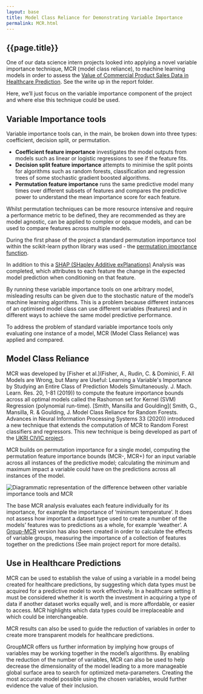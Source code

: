 ```yaml
---
layout: base
title: Model Class Reliance for Demonstrating Variable Importance 
permalink: MCR.html
---
```


<h2> {{page.title}} </h2>

One of our data science intern projects looked into applying a novel variable importance technique, MCR (model class reliance), to machine learning models in order to assess the [Value of Commercial Product Sales Data in Healthcare Prediction](https://github.com/nhsx/commercial-data-healthcare-predictions).  See the write up in the report folder.  

Here, we’ll just focus on the variable importance component of the project and where else this technique could be used. 

## Variable Importance tools

Variable importance tools can, in the main, be broken down into three types: coefficient, decision split, or permutation.   
- **Coefficient feature importance** investigates the model outputs from models such as linear or logistic regressions to see if the feature fits.  
- **Decision split feature importance** attempts to minimise the split points for algorithms such as random forests, classification and regression trees of some stochastic gradient boosted algorithms.  
- **Permutation feature importance** runs the same predictive model many times over different subsets of features and compares the predictive power to understand the mean importance score for each feature. 

Whilst permutation techniques can be more resource intensive and require a performance metric to be defined, they are recommended as they are model agnostic, can be applied to complex or opaque models, and can be used to compare features across multiple models. 

During the first phase of the project a standard permutation importance tool within the scikit-learn python library was used - the [permutation importance function](https://scikit-learn.org/stable/modules/permutation_importance.html).    

In addition to this a [SHAP (SHapley Additive exPlanations)](https://papers.nips.cc/paper/2017/file/8a20a8621978632d76c43dfd28b67767-Paper.pdf) Analysis was completed, which attributes to each feature the change in the expected model prediction when conditioning on that feature.  

By running these variable importance tools on one arbitrary model, misleading results can be given due to the stochastic nature of the model’s machine learning algorithms. This is a problem because different instances of an optimised model class can use different variables (features) and in different ways to achieve the same model predictive performance. 

To address the problem of standard variable importance tools only evaluating one instance of a model, MCR (Model Class Reliance) was applied and compared.  

## Model Class Reliance

MCR was developed by [Fisher et al.](Fisher, A., Rudin, C. & Dominici, F. All Models are Wrong, but Many are Useful: Learning a Variable's Importance by Studying an Entire Class of Prediction Models Simultaneously. J. Mach. Learn. Res. 20, 1-81 (2019)) to compute the feature importance bounds across all optimal models called the Rashomon set for Kernel (SVM) Regression (polynomial run-time). [Smith, Mansilla and Goulding]( Smith, G., Mansilla, R. & Goulding, J. Model Class Reliance for Random Forests. Advances in Neural Information Processing Systems 33 (2020)) introduced a new technique that extends the computation of MCR to Random Forest classifiers and regressors.  This new technique is being developed as part of the [UKRI CIVIC project](https://gtr.ukri.org/projects?ref=EP%2FV053922%2F1).

MCR builds on permutation importance for a single model, computing the permutation feature importance bounds (MCR-, MCR+) for an input variable across all instances of the predictive model; calculating the minimum and maximum impact a variable could have on the predictions across all instances of the model. 

![Diagrammatic representation of the difference between other variable importance tools and
MCR](assets/img/MCR.png)

The base MCR analysis evaluates each feature individually for its importance, for example the importance of ‘minimum temperature’. It does not assess how important a dataset type used to create a number of the models’ features was to predictions as a whole, for example ‘weather’.  A [Group-MCR](https://ieeexplore.ieee.org/abstract/document/9671559?casa_token=F3GX0kqkGr0AAAAA:A4dT_VksM3_eSvrIaUJv8Y2OBp08bwH1wcZvRQxU4K017UkddLRkKdKFBLMVLCRRr4dcTDCCZMw) version has also been created in order to calculate the effects of variable groups, measuring the importance of a collection of features together on the predictions (See main project report for more details).

## Use in Healthcare Predictions

MCR can be used to establish the value of using a variable in a model being created for healthcare predictions, by suggesting which data types must be acquired for a predictive model to work effectively. In a healthcare setting it must be considered whether it is worth the investment in acquiring a type of data if another dataset works equally well, and is more affordable, or easier to access. MCR highlights which data types could be irreplaceable and which could be interchangeable. 

MCR results can also be used to guide the reduction of variables in order to create more transparent models for healthcare predictions.

GroupMCR offers us further information by implying how groups of variables may be working together in the model’s algorithms. By enabling the reduction of the number of variables, MCR can also be used to help decrease the dimensionality of the model leading to a more manageable global surface area to search for optimized meta-parameters. Creating the most accurate model possible using the chosen variables, would further evidence the value of their inclusion.

